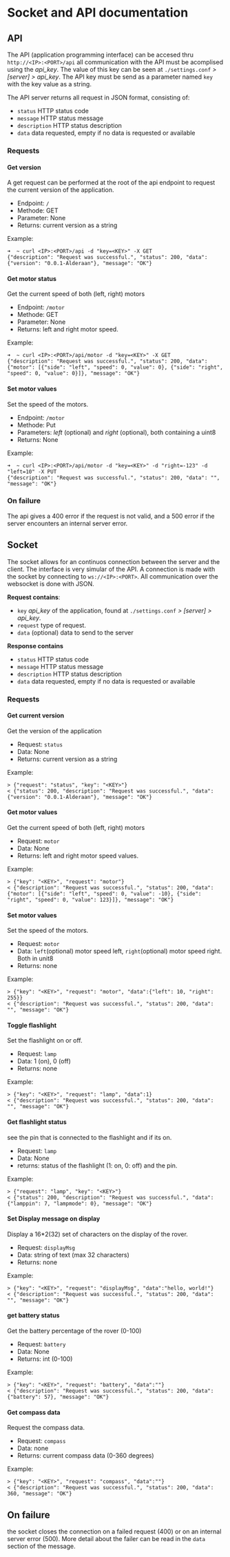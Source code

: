 # Socket and API documentation

## API

The API (application programming interface) can be accesed thru `http://<IP>:<PORT>/api`
all communication with the API must be acomplised using the *api_key*. The value of this key can be seen at `./settings.conf` *> [server] > api_key*. The API key must be send as a parameter named `key` with the key value as a string.

The API server returns all request in JSON format, consisting of:

* `status` HTTP status code
* `message` HTTP status message
* `description` HTTP status description
* `data` data requested, empty if no data is requested or available


### Requests

#### Get version
A get request can be performed at the root of the api endpoint to request the current version of the application.

* Endpoint: `/`
* Methode: GET
* Parameter: None
* Returns: current version as a string

Example:
```
➜  ~ curl <IP>:<PORT>/api -d "key=<KEY>" -X GET
{"description": "Request was successful.", "status": 200, "data": {"version": "0.0.1-Alderaan"}, "message": "OK"}
```

#### Get motor status
Get the current speed of both (left, right) motors

* Endpoint: `/motor`
* Methode: GET
* Parameter: None
* Returns: left and right motor speed.

Example:
```
➜  ~ curl <IP>:<PORT>/api/motor -d "key=<KEY>" -X GET
{"description": "Request was successful.", "status": 200, "data": {"motor": [{"side": "left", "speed": 0, "value": 0}, {"side": "right", "speed": 0, "value": 0}]}, "message": "OK"}

```

#### Set motor values
Set the speed of the motors.

* Endpoint: `/motor`
* Methode: Put
* Parameters: *left* (optional) and *right* (optional), both containing a uint8
* Returns: None

Example:
```
➜  ~ curl <IP>:<PORT>/api/motor -d "key=<KEY>" -d "right=-123" -d "left=10" -X PUT
{"description": "Request was successful.", "status": 200, "data": "", "message": "OK"}

```

### On failure
The api gives a 400 error if the request is not valid, and a 500 error if the server encounters an internal server error.


## Socket
The socket allows for an continuos connection between the server and the client. The interface is very simular of the API. A connection is made with the socket by connecting to `ws://<IP>:<PORT>`. All communication over the websocket is done with JSON.

**Request contains**:
* `key` *api_key* of the application, found at `./settings.conf` *> [server] > api_key*. 
* `request` type of request.
* `data` (optional) data to send to the server

**Response contains**
* `status` HTTP status code
* `message` HTTP status message
* `description` HTTP status description
* `data` data requested, empty if no data is requested or available

### Requests

#### Get current version
Get the version of the application

* Request: `status`
* Data: None
* Returns: current version as a string

Example:
```
> {"request": "status", "key": "<KEY>"}
< {"status": 200, "description": "Request was successful.", "data": {"version": "0.0.1-Alderaan"}, "message": "OK"} 
```

#### Get motor values 
Get the current speed of both (left, right) motors

* Request: `motor`
* Data: None
* Returns: left and right motor speed values.

Example:
```
> {"key": "<KEY>", "request": "motor"}
< {"description": "Request was successful.", "status": 200, "data": {"motor": [{"side": "left", "speed": 0, "value": -10}, {"side": "right", "speed": 0, "value": 123}]}, "message": "OK"}
```

#### Set motor values
Set the speed of the motors.

* Request: `motor`
* Data: `left`(optional) motor speed left, `right`(optional) motor speed right. Both in unit8
* Returns: none

Example:
```
> {"key": "<KEY>", "request": "motor", "data":{"left": 10, "right": 255}}
< {"description": "Request was successful.", "status": 200, "data": "", "message": "OK"}
```

#### Toggle flashlight
Set the flashlight on or off.

* Request: `lamp`
* Data: 1 (on), 0 (off)
* Returns: none

Example:
```
> {"key": "<KEY>", "request": "lamp", "data":1}
< {"description": "Request was successful.", "status": 200, "data": "", "message": "OK"}
```
#### Get flashlight status
see the pin that is connected to the flashlight and if its on.

* Request: `lamp`
* Data: None
* returns: status of the flashlight (1: on, 0: off) and the pin.

Example:
```
> {"request": "lamp", "key": "<KEY>"}
< {"status": 200, "description": "Request was successful.", "data": {"lamppin": 7, "lampmode": 0}, "message": "OK"}
```

#### Set Display message on display
Display a 16*2(32) set of characters on the display of the rover.

* Request: `displayMsg`
* Data: string of text (max 32 characters)
* Returns: none

Example:
```
> {"key": "<KEY>", "request": "displayMsg", "data":"hello, world!"}
< {"description": "Request was successful.", "status": 200, "data": "", "message": "OK"}
```

#### get battery status
Get the battery percentage of the rover (0-100)

* Request: `battery`
* Data: None
* Returns: int (0-100)

Example:
```
> {"key": "<KEY>", "request": "battery", "data":""}
< {"description": "Request was successful.", "status": 200, "data": {"battery": 57}, "message": "OK"}
```

#### Get compass data
Request the compass data.

* Request:  `compass`
* Data: none
* Returns: current compass data (0-360 degrees)

Example:
```
> {"key": "<KEY>", "request": "compass", "data":""}
< {"description": "Request was successful.", "status": 200, "data": 360, "message": "OK"}
```

## On failure
the socket closes the connection on a failed request (400) or on an internal server error (500). More detail about the failer can be read in the `data` section of the message.